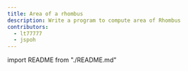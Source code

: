 ```yaml
---
title: Area of a rhombus
description: Write a program to compute area of Rhombus
contributors:
  - lt77777
  - jspoh
---
```


import README from "./README.md"

<README />
